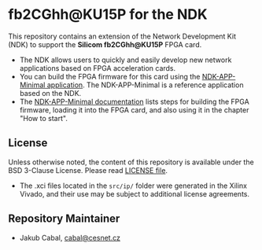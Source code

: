 # fb2CGhh@KU15P for the NDK

This repository contains an extension of the Network Development Kit (NDK) to support the **Silicom fb2CGhh@KU15P** FPGA card.
- The NDK allows users to quickly and easily develop new network applications based on FPGA acceleration cards.
- You can build the FPGA firmware for this card using the [NDK-APP-Minimal application](https://github.com/CESNET/ndk-app-minimal/). The NDK-APP-Minimal is a reference application based on the NDK.
- The [NDK-APP-Minimal documentation](https://cesnet.github.io/ndk-app-minimal/) lists steps for building the FPGA firmware, loading it into the FPGA card, and also using it in the chapter "How to start".

## License

Unless otherwise noted, the content of this repository is available under the BSD 3-Clause License. Please read [LICENSE file](LICENSE).

- The .xci files located in the `src/ip/` folder were generated in the Xilinx Vivado, and their use may be subject to additional license agreements.

## Repository Maintainer

- Jakub Cabal, cabal@cesnet.cz